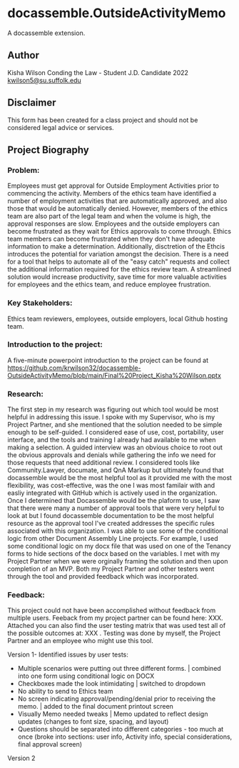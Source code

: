 # docassemble.OutsideActivityMemo

A docassemble extension.

## Author

Kisha Wilson
Conding the Law - Student
J.D. Candidate 2022
kwilson5@su.suffolk.edu

## Disclaimer

This form has been created for a class project and should not be considered legal advice or services.

## Project Biography

### Problem: 

Employees must get approval for Outside Employment Activities prior to commencing the activity. Members of the ethics team have identified a number of employment activities that are automatically approved, and also those that would be automatically denied. However, members of the ethics team are also part of the legal team and when the volume is high, the approval responses are slow. Employees and the outside employers can become frustrated as they wait for Ethics approvals to come through. Ethics team members can become frustrated when they don't have adequate information to make a determination.  Additionally, disctretion of the Ethcis introduces the potential for variation amongst the decision. There is a need for a tool that helps to automate all of the "easy catch" requests and collect the additional information required for the ethics review team. A streamlined solution would increase productivity, save time for more valuable activities for employees and the ethics team, and reduce employee frustration.

### Key Stakeholders: 

Ethics team reviewers, employees, outside employers, local Github hosting team.

### Introduction to the project:  

A five-minute powerpoint introduction to the project can be found at https://github.com/krwilson32/docassemble-OutsideActivityMemo/blob/main/Final%20Project_Kisha%20Wilson.pptx

### Research: 

The first step in my research was figuring out which tool would be most helpful in addressing this issue. I spoke with my Supervisor, who is my Project Partner, and she mentioned that the solution needed to be simple enough to be self-guided. I considered ease of use, cost, portability, user interface, and the tools and training I already had available to me when making a selection. A guided interview was an obvious choice to root out the obvious approvals and denials while gathering the info we need for those requests that need additional review. I considered tools like Community.Lawyer, documate, and QnA Markup but ultimately found that docassemble would be the most helpful tool as it provided me with the most flexibility, was cost-effective, was the one I was most familair with and easliy integrated with GitHub which is actively used in the organization. Once I determined that Docassemble would be the plaform to use, I saw that there were many a number of approval tools that were very helpful to look at but I found docassemble documentation to be the most helpful resource as the approval tool I've created addresses the specific rules associated with this organization. I was able to use some of the conditional logic from other Document Assembly Line projects. For example, I used some conditional logic on my docx file that was used on one of the Tenancy forms to hide sections of the docx based on the variables. I met with my Project Partner when we were orginally framing the solution and then upon completion of an MVP. Both my Project Partner and other testers went through the tool and provided feedback which was incorporated.

### Feedback:

This project could not have been accomplished without feedback from multiple users. Feeback from my project partner can be found here: XXX. Attached you can also find the user testing matrix that was used test all of the possible outcomes at: XXX . Testing was done by myself, the Project Partner and an employee who might use this tool.

Version 1- Identified issues by user tests:
- Multiple scenarios were putting out three different forms. | combined into one form using conditional logic on DOCX
- Checkboxes made the look intimidating | switched to dropdown
- No ability to send to Ethics team 
- No screen indicating approval/pending/denial prior to receiving the memo. | added to the final document printout screen
- Visually Memo needed tweaks | Memo updated to reflect design updates (changes to font size, spacing, and layout)
- Questions should be separated into different categories - too much at once (broke into sections: user info, Activity info, special considerations, final approval screen)

Version 2



